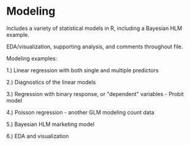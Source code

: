 # Modeling

Includes a variety of statistical models in R, including a Bayesian HLM example. 

EDA/visualization, supporting analysis, and comments throughout file. 



Modeling examples:

1.) Linear regression with both single and multiple predictors

2.) Diagnostics of the linear models

3.) Regression with binary response, or "dependent" variables - Probit model

4.) Poisson regression - another GLM modeling count data

5.) Bayesian HLM marketing model

6.) EDA and visualization 
